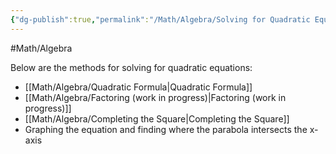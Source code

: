 ```yaml
---
{"dg-publish":true,"permalink":"/Math/Algebra/Solving for Quadratic Equations/","created":"2024-10-03T01:40:51.147-04:00","updated":"2024-11-20T22:59:10.817-05:00"}
---
```


#Math/Algebra 

Below are the methods for solving for quadratic equations:
- [[Math/Algebra/Quadratic Formula\|Quadratic Formula]]
- [[Math/Algebra/Factoring (work in progress)\|Factoring (work in progress)]]
- [[Math/Algebra/Completing the Square\|Completing the Square]]
- Graphing the equation and finding where the parabola intersects the x-axis
